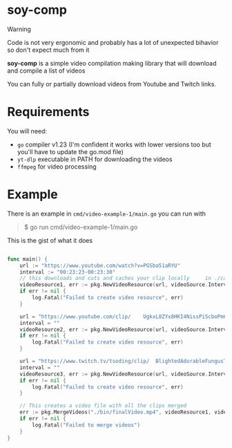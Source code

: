 # soy-comp

> [!WARNING]
> Code is not very ergonomic and probably has a lot of unexpected bihavior so don't expect much from it

**soy-comp** is a simple video compilation making library that will download and compile a list of videos

You can fully or partially download videos from Youtube and Twitch links.

# Requirements

You will need:
- `go` compiler v1.23 (I'm confident it works with lower versions too but you'll have to update the go.mod file)
- `yt-dlp` executable in PATH for downloading the videos
- `ffmpeg` for video processing

# Example

There is an example in `cmd/video-example-1/main.go` you can run with

> $ go run cmd/video-example-1/main.go

This is the gist of what it does

```go

func main() {
	url := "https://www.youtube.com/watch?v=PGSba51aRYU"
	interval := "00:23:23-00:23:30"
	// this downloads and cuts and caches your clip locally 	in ./cached-videos
	videoResource1, err := pkg.NewVideoResource(url, videoSource.Interval)
	if err != nil {
		log.Fatal("Failed to create video resource", err)
	}

	url = "https://www.youtube.com/clip/	UgkxL8ZYx8HKI4NissPiScboPm6d03NI-QME"
	interval = ""
	videoResource2, err := pkg.NewVideoResource(url, videoSource.Interval)
	if err != nil {
		log.Fatal("Failed to create video resource", err)
	}

	url = "https://www.twitch.tv/tsoding/clip/	BlightedAdorableFungusTBCheesePull-H_6ATRHzHnpQnfYa"
	interval = ""
	videoResource3, err := pkg.NewVideoResource(url, videoSource.Interval)
	if err != nil {
		log.Fatal("Failed to create video resource", err)
	}

	// This creates a video file with all the clips merged
	err := pkg.MergeVideos("./bin/finalVideo.mp4", videoResource1, videoResource2, videoResource3)
	if err != nil {
		log.Fatal("Failed to merge videos")
	}
}

```
